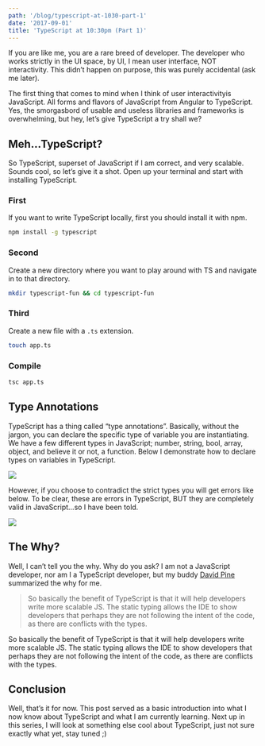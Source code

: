 ```yaml
---
path: '/blog/typescript-at-1030-part-1'
date: '2017-09-01'
title: 'TypeScript at 10:30pm (Part 1)'
---
```


If you are like me, you are a rare breed of developer. The developer who works strictly in the UI space, by UI, I mean user interface, NOT interactivity. This didn’t happen on purpose, this was purely accidental (ask me later).

The first thing that comes to mind when I think of user interactivityis JavaScript. All forms and flavors of JavaScript from Angular to TypeScript. Yes, the smorgasbord of usable and useless libraries and frameworks is overwhelming, but hey, let’s give TypeScript a try shall we?

## Meh…TypeScript?

So TypeScript, superset of JavaScript if I am correct, and very scalable. Sounds cool, so let’s give it a shot. Open up your terminal and start with installing TypeScript.

### First

If you want to write TypeScript locally, first you should install it with npm.

```bash
npm install -g typescript
```

### Second

Create a new directory where you want to play around with TS and navigate in to that directory.

```bash
mkdir typescript-fun && cd typescript-fun
```

### Third

Create a new file with a `.ts` extension.

```bash
touch app.ts
```

### Compile

```bash
tsc app.ts
```

## Type Annotations

TypeScript has a thing called “type annotations”. Basically, without the jargon, you can declare the specific type of variable you are instantiating. We have a few different types in JavaScript; number, string, bool, array, object, and believe it or not, a function. Below I demonstrate how to declare types on variables in TypeScript.

![](https://miro.medium.com/max/5532/1*cOvtOSyEPyAoVMcUxlxYjg.png)

However, if you choose to contradict the strict types you will get errors like below. To be clear, these are errors in TypeScript, BUT they are completely valid in JavaScript…so I have been told.

![](https://miro.medium.com/max/5564/1*ur_KSOZbK0E9S_EDHrGJvQ.png)

## The Why?

Well, I can’t tell you the why. Why do you ask? I am not a JavaScript developer, nor am I a TypeScript developer, but my buddy [David Pine](https://medium.com/u/6a9b994d04dc?source=post_page-----8158529b30e3----------------------) summarized the why for me.

> So basically the benefit of TypeScript is that it will help developers write more scalable JS. The static typing allows the IDE to show developers that perhaps they are not following the intent of the code, as there are conflicts with the types.

So basically the benefit of TypeScript is that it will help developers write more scalable JS. The static typing allows the IDE to show developers that perhaps they are not following the intent of the code, as there are conflicts with the types.

## Conclusion

Well, that’s it for now. This post served as a basic introduction into what I now know about TypeScript and what I am currently learning. Next up in this series, I will look at something else cool about TypeScript, just not sure exactly what yet, stay tuned ;)
